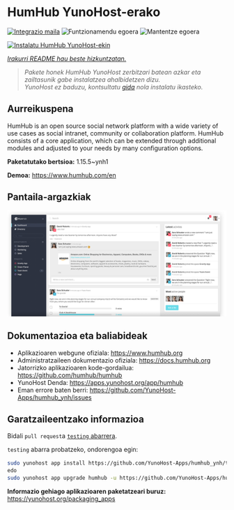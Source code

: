 <!--
Ohart ongi: README hau automatikoki sortu da <https://github.com/YunoHost/apps/tree/master/tools/readme_generator>ri esker
EZ editatu eskuz.
-->

# HumHub YunoHost-erako

[![Integrazio maila](https://dash.yunohost.org/integration/humhub.svg)](https://dash.yunohost.org/appci/app/humhub) ![Funtzionamendu egoera](https://ci-apps.yunohost.org/ci/badges/humhub.status.svg) ![Mantentze egoera](https://ci-apps.yunohost.org/ci/badges/humhub.maintain.svg)

[![Instalatu HumHub YunoHost-ekin](https://install-app.yunohost.org/install-with-yunohost.svg)](https://install-app.yunohost.org/?app=humhub)

*[Irakurri README hau beste hizkuntzatan.](./ALL_README.md)*

> *Pakete honek HumHub YunoHost zerbitzari batean azkar eta zailtasunik gabe instalatzea ahalbidetzen dizu.*  
> *YunoHost ez baduzu, kontsultatu [gida](https://yunohost.org/install) nola instalatu ikasteko.*

## Aurreikuspena

HumHub is an open source social network platform with a wide variety of use cases as social intranet, community or collaboration platform. HumHub consists of a core application, which can be extended through additional modules and adjusted to your needs by many configuration options. 


**Paketatutako bertsioa:** 1.15.5~ynh1

**Demoa:** <https://www.humhub.com/en>

## Pantaila-argazkiak

![HumHub(r)en pantaila-argazkia](./doc/screenshots/app_small.png)

## Dokumentazioa eta baliabideak

- Aplikazioaren webgune ofiziala: <https://www.humhub.org>
- Administratzaileen dokumentazio ofiziala: <https://docs.humhub.org>
- Jatorrizko aplikazioaren kode-gordailua: <https://github.com/humhub/humhub>
- YunoHost Denda: <https://apps.yunohost.org/app/humhub>
- Eman errore baten berri: <https://github.com/YunoHost-Apps/humhub_ynh/issues>

## Garatzaileentzako informazioa

Bidali `pull request`a [`testing` abarrera](https://github.com/YunoHost-Apps/humhub_ynh/tree/testing).

`testing` abarra probatzeko, ondorengoa egin:

```bash
sudo yunohost app install https://github.com/YunoHost-Apps/humhub_ynh/tree/testing --debug
edo
sudo yunohost app upgrade humhub -u https://github.com/YunoHost-Apps/humhub_ynh/tree/testing --debug
```

**Informazio gehiago aplikazioaren paketatzeari buruz:** <https://yunohost.org/packaging_apps>
